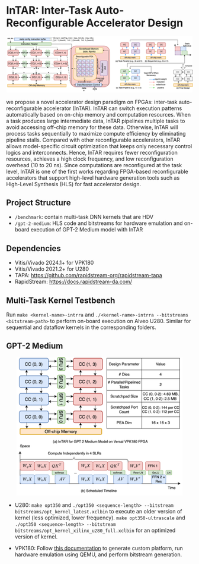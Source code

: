 # InTAR: Inter-Task Auto-Reconfigurable Accelerator Design

![intar-template](/figures/intrra-arch-template.png)

we propose a novel accelerator design paradigm on FPGAs: inter-task auto-reconfigurable accelerator (InTAR). InTAR can switch execution patterns automatically based on on-chip memory and computation resources. When a task produces large intermediate data, InTAR pipelines multiple tasks to avoid accessing off-chip memory for these data. Otherwise, InTAR will process tasks sequentially to maximize compute efficiency by eliminating pipeline stalls. Compared with other reconfigurable accelerators, InTAR allows model-specific circuit optimization that keeps only necessary control logics and interconnects. Hence, InTAR requires fewer reconfiguration resources, achieves a high clock frequency, and low reconfiguration overhead (10 to 20 ns). Since computations are reconfigured at the task level, InTAR is one of the first works regarding FPGA-based reconfigurable accelerators that support high-level hardware generation tools such as High-Level Synthesis (HLS) for fast accelerator design.

## Project Structure

- `/benchmark`: contain multi-task DNN kernels that are HDV
- `/gpt-2-medium`: HLS code and bitstreams for hardware emulation and on-board execution of GPT-2 Medium model with InTAR

## Dependencies

- Vitis/Vivado 2024.1+ for VPK180
- Vitis/Vivado 2021.2+ for U280
- TAPA: https://github.com/rapidstream-org/rapidstream-tapa
- RapidStream: https://docs.rapidstream-da.com/

## Multi-Task Kernel Testbench

Run `make <kernel-name>-intrra` and `./<kernel-name>-intrra --bitstreams <bitstream-path>` to perform on-board execution on Alveo U280. Similar for sequential and dataflow kernels in the corresponding folders.

## GPT-2 Medium

<p align="center">
    <img src="figures/intra_fpga_design_v2.png" alt="intar-gpt2" width="450">
</p>

- U280: `make opt350` and `./opt350 <sequence-length> --bitstream bitstreams/opt_kernel_latest.xclbin` to execute an older version of kernel (less optimized, lower frequency). `make opt350-ultrascale` and `./opt350 <sequence-length> --bitstream bitstreams/opt_kernel_xilinx_u280_full.xclbin` for an optimized version of kernel.

- VPK180: Follow [this documentation](/gpt-2-medium/README.md) to generate custom platform, run hardware emulation using QEMU, and perform bitstream generation.